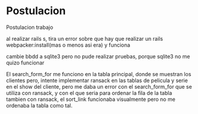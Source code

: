 # Postulacion
Postulacion trabajo

al realizar rails s, tira un error sobre que hay que realizar un rails webpacker:install(mas o menos asi era) y funciona

cambie bbdd a sqlite3 pero no pude realizar pruebas, porque sqlite3 no me quizo funcionar


El search_form_for me funciono en la tabla principal, donde se muestran los clientes pero,
intente implementar ransack en las tablas de pelicula y serie en el show del cliente, pero me daba un error con el search_form_for que se utiliza con ransack,
y con el que seria para ordenar la fila de la tabla tambien con ransack, el sort_link funcionaba visualmente pero no me ordenaba la tabla como tal.

